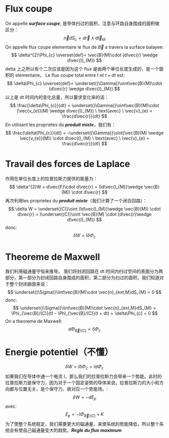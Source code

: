# Flux coupe
On appelle ***surface coupe***, 是导体扫过的面积，注意与环路自身围成的面积做区分：
$$
\vec{n}dS_{c} = d\vec{r}\wedge d\vec{l}_{M}
$$
On appelle flux coupe elementaire le flux de $\vec{B}$ a travers la surface balayee:
$$
\delta^{2}\Phi_{c} \overset{def}= \vec{B}(M)\cdot (d\vec{r} \wedge d\vec{l}_{M})
$$
	delta 上之所以有个二次应该是因为这个 flux 是由两个单位长度生成的，是一个面积的 elementaire。
Le flux coupe total entre $t$ et $t + dt$ est:
$$
\delta\Phi_{c} \overset{def}= \underset{(\Gamma)}\oint\vec{B}(M)\cdot (d\vec{r} \wedge d\vec{l}_{M})
$$
以上是 dt 时间内的变化总量，所以要求变化率的话：
$$
\frac{\delta\Phi_{c}}{dt} = \underset{(\Gamma)}\oint\vec{B}(M)\cdot (\vec{v_{e}}(M) \wedge d\vec{l}_{M}) \ \text{avec} \ \vec{v}_{e} = \frac{d\vec{r}}{dt}
$$
En utilisant les proprietes du ***produit mixte***，我们有：
$$
\frac{\delta\Phi_{c}}{dt} = -\underset{(\Gamma)}\oint(\vec{B}(M) \wedge \vec{v_{e}}(M)) \cdot d\vec{l}_{M} \ \text{avec} \ \vec{v}_{e} = \frac{d\vec{r}}{dt}
$$
# Travail des forces de Laplace
作用在单位长度上的拉普拉斯力提供的能量为：
$$
\delta^{2}W = d\vec{F}\cdot d\vec{r} = (Id\vec{l_{M}}\wedge \vec{B}(M)) \cdot d\vec{r}
$$
再次利用les proprietes du ***produit mixte***（我们计算了一个闭合回路）：
$$
\delta W = \underset{(C)}\oint (Id\vec{l_{M}}\wedge \vec{B}(M)) \cdot d\vec{r} = I\underset{(C)}\oint \vec{B}(M) \cdot (d\vec{r}\wedge d\vec{l}_{M})
$$
donc:
$$
\delta W = I\delta \Phi_{c}
$$
# Theoreme de Maxwell
我们利用磁通量守恒来推导。
我们将封闭回路在 dt 时间内扫过空间的表面分为两部分，第一部分为封闭回路自身围成的面积，第二部分为扫过的面积。我们知道对于整个封闭曲面来说：
$$
\underset{(\Sigma)}\iint\vec{B}(M)\cdot \vec{n}_{ext,M}dS_{M} = 0
$$
donc:
$$
\underset{(\Sigma)}\iint\vec{B}(M)\cdot \vec{n}_{ext,M}dS_{M} = \Phi_{\vec{B}/(C)}(t) - \Phi_{\vec{B}/(C)}(t + dt) + \delta\Phi_{c} = 0
$$
On a theoreme de Maxwell:
$$
d\Phi_{\vec{B}/(C)} = \delta\Phi_{c}
$$
# Energie potentiel（不懂）
$$
\delta W = I\delta \Phi_{c} = I d \Phi_{c}
$$
如果我们在导体中通一个电流 $I$，那么我们的拉普拉斯力会带来一个势能。此时的拉普拉斯力是保守力，因为对于一个固定姿势的导体来说，拉普拉斯力的大小和方向都与位置无关，是个保守力，故对应一个势能场。:
$$
\delta W = -d E_{p}
$$
avec:
$$
E_{p} = -I\Phi_{\vec{B}/(C)} + K
$$
为了使整个系统稳定，我们需要更大的磁通量，来使系统的势能降低，所以整个系统会有使自己磁通量变大的趋势。***Regle du flux maximum***